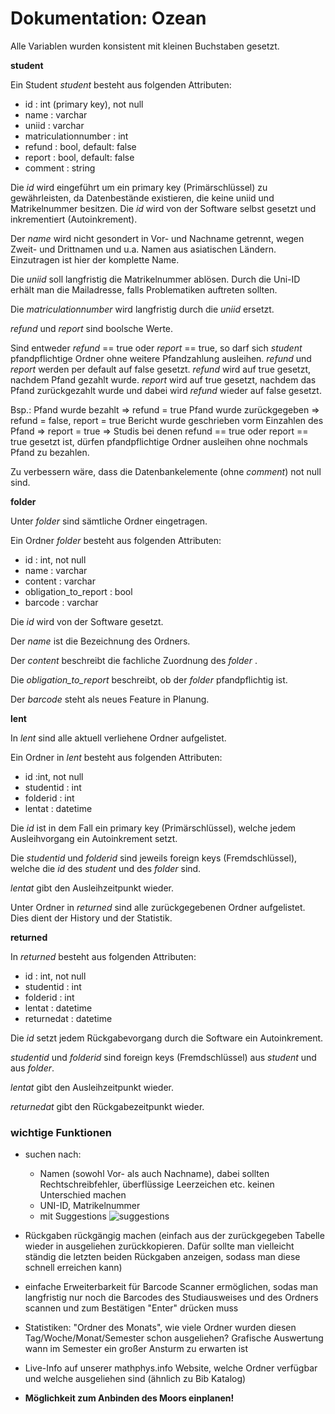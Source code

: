 
Dokumentation: Ozean
===

Alle Variablen wurden konsistent mit kleinen Buchstaben gesetzt.


__student__


Ein Student _student_ besteht aus folgenden Attributen:
* id : int (primary key), not null
* name : varchar
* uniid : varchar
* matriculationnumber : int
* refund : bool, default: false 
* report : bool, default: false 
* comment : string

Die _id_ wird eingeführt um ein primary key (Primärschlüssel) zu gewährleisten, da Datenbestände existieren, die keine uniid und Matrikelnummer besitzen. Die _id_ wird von der Software selbst gesetzt und inkrementiert (Autoinkrement).

Der _name_ wird nicht gesondert in Vor- und Nachname getrennt, wegen Zweit- und Drittnamen und u.a. Namen aus asiatischen Ländern. Einzutragen ist hier der komplette Name.

Die _uniid_ soll langfristig die Matrikelnummer ablösen. Durch die Uni-ID erhält man die Mailadresse, falls Problematiken auftreten sollten.

Die _matriculationnumber_ wird langfristig durch die _uniid_ ersetzt. 

_refund_ und _report_ sind boolsche Werte. 

Sind entweder _refund_ == true oder _report_ == true, so darf sich _student_ pfandpflichtige Ordner ohne weitere Pfandzahlung ausleihen. _refund_ und _report_ werden per default auf false gesetzt.
_refund_ wird auf true gesetzt, nachdem Pfand gezahlt wurde. _report_ wird auf true gesetzt, nachdem das Pfand zurückgezahlt wurde und dabei wird _refund_ wieder auf false gesetzt.

Bsp.: 
Pfand wurde bezahlt => refund = true
Pfand wurde zurückgegeben $\Rightarrow$ refund = false, report = true
Bericht wurde geschrieben vorm Einzahlen des Pfand $\Rightarrow$ report = true
$\Rightarrow$ Studis bei denen refund == true oder report == true gesetzt ist, dürfen pfandpflichtige Ordner ausleihen ohne nochmals Pfand zu bezahlen.

Zu verbessern wäre, dass die Datenbankelemente (ohne _comment_) not null sind.


__folder__


Unter _folder_ sind sämtliche Ordner eingetragen.

Ein Ordner _folder_ besteht aus folgenden Attributen:
* id : int, not null
* name : varchar
* content : varchar 
* obligation_to_report : bool
* barcode : varchar

Die _id_ wird von der Software gesetzt.

Der _name_ ist die Bezeichnung des Ordners.

Der _content_ beschreibt die fachliche Zuordnung des _folder_ .

Die _obligation_to_report_ beschreibt, ob der _folder_ pfandpflichtig ist.

Der _barcode_ steht als neues Feature in Planung.


__lent__


In _lent_ sind alle aktuell verliehene Ordner aufgelistet.

Ein Ordner in _lent_ besteht aus folgenden Attributen:
* id :int, not null
* studentid : int
* folderid : int
* lentat : datetime

Die _id_ ist in dem Fall ein primary key (Primärschlüssel), welche jedem Ausleihvorgang ein Autoinkrement setzt. 

Die _studentid_ und _folderid_ sind jeweils foreign keys (Fremdschlüssel), welche die _id_ des _student_ und des _folder_ sind. 

_lentat_ gibt den Ausleihzeitpunkt wieder.

Unter Ordner in _returned_ sind alle zurückgegebenen Ordner aufgelistet. Dies dient der History und der Statistik. 


__returned__


In _returned_ besteht aus folgenden Attributen:
* id : int, not null
* studentid : int
* folderid : int
* lentat : datetime
* returnedat : datetime

Die _id_ setzt jedem Rückgabevorgang durch die Software ein Autoinkrement. 

_studentid_ und _folderid_ sind foreign keys (Fremdschlüssel) aus _student_ und aus _folder_.

_lentat_ gibt den Ausleihzeitpunkt wieder.

_returnedat_ gibt den Rückgabezeitpunkt wieder.
 




### wichtige Funktionen
* suchen nach:
    * Namen (sowohl Vor- als auch Nachname), dabei sollten Rechtschreibfehler, überflüssige Leerzeichen etc. keinen Unterschied machen
    * UNI-ID, Matrikelnummer
    * mit Suggestions  ![suggestions](https://cdn.gobankingrates.com/wp-content/uploads/google-credit-is.jpg)

* Rückgaben rückgängig machen (einfach aus der zurückgegeben Tabelle wieder in ausgeliehen zurückkopieren. Dafür sollte man vielleicht ständig die letzten beiden Rückgaben anzeigen, sodass man diese schnell erreichen kann)

* einfache Erweiterbarkeit für Barcode Scanner ermöglichen, sodas man langfristig nur noch die Barcodes des Studiausweises und des Ordners scannen und zum Bestätigen "Enter" drücken muss 

* Statistiken: "Ordner des Monats", wie viele Ordner wurden diesen Tag/Woche/Monat/Semester schon ausgeliehen? Grafische Auswertung wann im Semester ein großer Ansturm zu erwarten ist

* Live-Info auf unserer mathphys.info Website, welche Ordner verfügbar und welche ausgeliehen sind (ähnlich zu Bib Katalog)

* __Möglichkeit zum Anbinden des Moors einplanen!__
